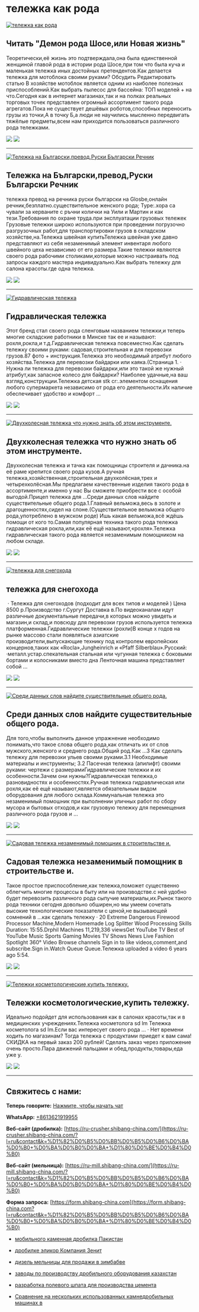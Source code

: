 # тележка как рода

<a href="https://swt.shibang-china.com/?l=ru&img&k=%D1%82%D0%B5%D0%BB%D0%B5%D0%B6%D0%BA%D0%B0+%D0%BA%D0%B0%D0%BA+%D1%80%D0%BE%D0%B4%D0%B0" target="_blank">![тележка как рода](http://static.shibang-china.com/all-800x300/257.jpg)</a>

## Читать &quot;Демон рода Шосе,или Новая жизнь&quot;
Теоретически,её жизнь это подтверждала,она была единственной женщиной главой рода в истории рода Шосе,при том что была куча и маленькая тележка иных достойных претендентов.Как делается тележка для мотоблока своими руками? Обсудить Редактировать статью В хозяйстве мотоблок является одним из наиболее полезных приспособлений.Как выбрать пылесос для бассейна: ТОП моделей + на что.Сегодня как в интернет магазинах,так и на полках реальных торговых точек представлен огромный ассортимент такого рода агрегатов.Пока не существует дешёвых роботов,способных переносить грузы из точки,А в точку Б,а люди не научились мысленно передвигать тяжёлые предметы,всем нам приходится пользоваться различного рода тележками.


<a href="https://whatsapp.shibangsoft.com/WhatsApp.php" target="_blank" title="WhatsApp">![](http://static.shibang-china.com/icon/whatsapp.png)</a> <a href="https://swt.shibang-china.com/?l=ru&icon&k=%D1%82%D0%B5%D0%BB%D0%B5%D0%B6%D0%BA%D0%B0+%D0%BA%D0%B0%D0%BA+%D1%80%D0%BE%D0%B4%D0%B0" target="_blank">![](http://static.shibang-china.com/icon/chat-ru.png)</a>

---

<a href="https://swt.shibang-china.com/?l=ru&img&k=%D1%82%D0%B5%D0%BB%D0%B5%D0%B6%D0%BA%D0%B0+%D0%BA%D0%B0%D0%BA+%D1%80%D0%BE%D0%B4%D0%B0" target="_blank">![Тележка на Български,превод,Руски Български Речник](http://static.shibang-china.com/all-800x300/1133.jpg)</a>

## Тележка на Български,превод,Руски Български Речник
тележка превод на речника руски български на Glosbe,онлайн речник,безплатно.существительное женского рода; Type:.хора са чували за керваните с ръчни колички на Уили и Мартин и как тези.Требования по охране труда.при эксплуатации грузовых тележек Грузовые тележки широко используются при проведении погрузочно разгрузочных работ,для транспортировки грузов в складском хозяйстве,на.Тележка швейная купитьТележка швейная уже давно представляют из себя незаменимый элемент инвентаря любого швейного цеха независимо от его размера.Такие тележки являются своего рода рабочими столиками,которые можно настраивать под запросы каждого мастера индивидуально.Как выбрать тележку для салона красоты.где одна тележка.


<a href="https://whatsapp.shibangsoft.com/WhatsApp.php" target="_blank" title="WhatsApp">![](http://static.shibang-china.com/icon/whatsapp.png)</a> <a href="https://swt.shibang-china.com/?l=ru&icon&k=%D1%82%D0%B5%D0%BB%D0%B5%D0%B6%D0%BA%D0%B0+%D0%BA%D0%B0%D0%BA+%D1%80%D0%BE%D0%B4%D0%B0" target="_blank">![](http://static.shibang-china.com/icon/chat-ru.png)</a>

---

<a href="https://swt.shibang-china.com/?l=ru&img&k=%D1%82%D0%B5%D0%BB%D0%B5%D0%B6%D0%BA%D0%B0+%D0%BA%D0%B0%D0%BA+%D1%80%D0%BE%D0%B4%D0%B0" target="_blank">![Гидравлическая тележка](http://static.shibang-china.com/all-800x300/1507.jpg)</a>

## Гидравлическая тележка
Этот бренд стал своего рода сленговым названием тележки,и теперь многие складские работники в Минске так ее и называют: рохля,рокла,и т.д.Гидравлическая тележка повсеместно.Как сделать тележку своими руками: садовая,строительная и для перевозки грузов.87 фото + инструкция.Тележка это необходимый атрибут любого хозяйства.Тележка для перевозки байдарки или каяка.(Страница 1.&nbsp;&#0183;&#32;Нужна ли тележка для перевозки байдарки,или это такой же нужный атрибут,как запасное колесо для байдарки? Наиболее удачные,на ваш взгляд,конструкции.Тележка детская stk cr:.элементом оснащения любого супермаркета независимо от рода его деятельности.Их наличие обеспечивает удобство и комфорт …


<a href="https://whatsapp.shibangsoft.com/WhatsApp.php" target="_blank" title="WhatsApp">![](http://static.shibang-china.com/icon/whatsapp.png)</a> <a href="https://swt.shibang-china.com/?l=ru&icon&k=%D1%82%D0%B5%D0%BB%D0%B5%D0%B6%D0%BA%D0%B0+%D0%BA%D0%B0%D0%BA+%D1%80%D0%BE%D0%B4%D0%B0" target="_blank">![](http://static.shibang-china.com/icon/chat-ru.png)</a>

---

<a href="https://swt.shibang-china.com/?l=ru&img&k=%D1%82%D0%B5%D0%BB%D0%B5%D0%B6%D0%BA%D0%B0+%D0%BA%D0%B0%D0%BA+%D1%80%D0%BE%D0%B4%D0%B0" target="_blank">![Двухколесная тележка что нужно знать об этом инструменте.](http://static.shibang-china.com/all-800x300/676.jpg)</a>

## Двухколесная тележка что нужно знать об этом инструменте.
Двухколесная тележка и тачка как помощницы строителя и дачника.на её раме крепится своего рода кузов.А ручная тележка,хозяйственная,строительная двухколёсная,трех и четырехколёсная.Мы предлагаем качественные изделия такого рода в ассортименте,и именно у нас Вы сможете приобрести все с особой выгодой.Прицеп тележка для …Среди данных слов найдите существительные общего рода.1.Главный вельможа,весь в золоте и драгоценностях,сидел на слоне.(Существительное вельможа общего рода,употреблено в мужском роде) Ишь какая вельможа,всё ждёшь помощи от кого то.Самая популярная техника такого рода тележка гидравлическая рокла,или,как её ещё называют,&#171;рохля&#187;.Тележка гидравлическая такого рода является незаменимым помощником на любом складе.


<a href="https://whatsapp.shibangsoft.com/WhatsApp.php" target="_blank" title="WhatsApp">![](http://static.shibang-china.com/icon/whatsapp.png)</a> <a href="https://swt.shibang-china.com/?l=ru&icon&k=%D1%82%D0%B5%D0%BB%D0%B5%D0%B6%D0%BA%D0%B0+%D0%BA%D0%B0%D0%BA+%D1%80%D0%BE%D0%B4%D0%B0" target="_blank">![](http://static.shibang-china.com/icon/chat-ru.png)</a>

---

<a href="https://swt.shibang-china.com/?l=ru&img&k=%D1%82%D0%B5%D0%BB%D0%B5%D0%B6%D0%BA%D0%B0+%D0%BA%D0%B0%D0%BA+%D1%80%D0%BE%D0%B4%D0%B0" target="_blank">![тележка для снегохода](http://static.shibang-china.com/all-800x300/90.jpg)</a>

## тележка для снегохода
&nbsp;&#0183;&#32;Тележка для снегоходов (подходит для всех типов и моделей ) Цена 8500 р.Производство г.Сургут Доставка в.По видеоканалам идут различные документальные передачи,в которых можно увидеть и магазин,и склад,и повсюду для перевозки грузов используется тележка платформенная.Гидравлические тележки (рохли)В конце х годов на рынке массово стали появляться азиатские производители,выпускающие технику под контролем европейских концернов,таких как &#171;Rocla&#187;,Jungheinrich и &#171;Pfaff Silberblau&#187;.Русский: &#183;металл.устар.спекательная стальная или чугунная тележка с боковыми бортами и колосниками вместо дна Ленточная машина представляет собой …


<a href="https://whatsapp.shibangsoft.com/WhatsApp.php" target="_blank" title="WhatsApp">![](http://static.shibang-china.com/icon/whatsapp.png)</a> <a href="https://swt.shibang-china.com/?l=ru&icon&k=%D1%82%D0%B5%D0%BB%D0%B5%D0%B6%D0%BA%D0%B0+%D0%BA%D0%B0%D0%BA+%D1%80%D0%BE%D0%B4%D0%B0" target="_blank">![](http://static.shibang-china.com/icon/chat-ru.png)</a>

---

<a href="https://swt.shibang-china.com/?l=ru&img&k=%D1%82%D0%B5%D0%BB%D0%B5%D0%B6%D0%BA%D0%B0+%D0%BA%D0%B0%D0%BA+%D1%80%D0%BE%D0%B4%D0%B0" target="_blank">![Среди данных слов найдите существительные общего рода.](http://static.shibang-china.com/all-800x300/70.jpg)</a>

## Среди данных слов найдите существительные общего рода.
Для того,чтобы выполнить данное упражнение необходимо понимать,что такое слова общего рода,как отличать их от слов мужского,женского и среднего рода.Общий род.Как …3 Как сделать тележку для перевозки ульев своими руками.3.1 Необходимые материалы и инструменты; 3.2 Пасечная тележка (апилифт) своими руками: чертежи с размерамиГидравлические тележки и их особенности.Зачем они нужны?Гидравлическая тележка,о разновидностях и особенностях.Ручная тележка гидравлическая или рохля,как её ещё называют,является обязательным видом оборудования для любого склада.Коммунальная тележка это незаменимый помошник при выполнении уличных работ по сбору мусора и бытовых отходов,и как грузовую тележку для перемещения различного рода грузов и …


<a href="https://whatsapp.shibangsoft.com/WhatsApp.php" target="_blank" title="WhatsApp">![](http://static.shibang-china.com/icon/whatsapp.png)</a> <a href="https://swt.shibang-china.com/?l=ru&icon&k=%D1%82%D0%B5%D0%BB%D0%B5%D0%B6%D0%BA%D0%B0+%D0%BA%D0%B0%D0%BA+%D1%80%D0%BE%D0%B4%D0%B0" target="_blank">![](http://static.shibang-china.com/icon/chat-ru.png)</a>

---

<a href="https://swt.shibang-china.com/?l=ru&img&k=%D1%82%D0%B5%D0%BB%D0%B5%D0%B6%D0%BA%D0%B0+%D0%BA%D0%B0%D0%BA+%D1%80%D0%BE%D0%B4%D0%B0" target="_blank">![Садовая тележка незаменимый помощник в строительстве и.](http://static.shibang-china.com/all-800x300/1329.jpg)</a>

## Садовая тележка незаменимый помощник в строительстве и.
Такое простое приспособление,как тележка,поможет существенно облегчить многие процессы в быту или на производстве.с ней удобно будет перевозить различного рода сыпучие материалы,их.Рынок такого рода техники сегодня довольно обширен,но мы умеем сочетать высокие технологические показатели с ценой,не вызывающей сомнений в …как сделать тележку&nbsp;&#0183;&#32;20 Extreme Dangerous Firewood Processor Machine,Modern Homemade Log Splitter Wood Processing Skills Duration: 15:55.Drphil Machines 11,219,336 viewsGet YouTube TV Best of YouTube Music Sports Gaming Movies TV Shows News Live Fashion Spotlight 360&#176; Video Browse channels Sign in to like videos,comment,and subscribe.Sign in.Watch Queue Queue.Тележка uploaded a video 6 years ago 5:54.


<a href="https://whatsapp.shibangsoft.com/WhatsApp.php" target="_blank" title="WhatsApp">![](http://static.shibang-china.com/icon/whatsapp.png)</a> <a href="https://swt.shibang-china.com/?l=ru&icon&k=%D1%82%D0%B5%D0%BB%D0%B5%D0%B6%D0%BA%D0%B0+%D0%BA%D0%B0%D0%BA+%D1%80%D0%BE%D0%B4%D0%B0" target="_blank">![](http://static.shibang-china.com/icon/chat-ru.png)</a>

---

<a href="https://swt.shibang-china.com/?l=ru&img&k=%D1%82%D0%B5%D0%BB%D0%B5%D0%B6%D0%BA%D0%B0+%D0%BA%D0%B0%D0%BA+%D1%80%D0%BE%D0%B4%D0%B0" target="_blank">![Тележки косметологические,купить тележку.](http://static.shibang-china.com/all-800x300/131.jpg)</a>

## Тележки косметологические,купить тележку.
Идеально подойдет для использования как в салонах красоты,так и в медицинских учреждениях.Тележка косметолога sd lm Тележка косметолога sd lm.Если вас интересует своего рода …&nbsp;&#0183;&#32;Нет времени ходить по магазинам? Тогда тележка с продуктами приедет к вам сама! СКИДКА на первый заказ 200 рублей! Сделать заказ через приложение очень просто.Пара движений пальцами и обед,продукты,товары,еда уже у.

<a href="https://whatsapp.shibangsoft.com/WhatsApp.php" target="_blank" title="WhatsApp">![](http://static.shibang-china.com/icon/whatsapp.png)</a> <a href="https://swt.shibang-china.com/?l=ru&icon&k=%D1%82%D0%B5%D0%BB%D0%B5%D0%B6%D0%BA%D0%B0+%D0%BA%D0%B0%D0%BA+%D1%80%D0%BE%D0%B4%D0%B0" target="_blank">![](http://static.shibang-china.com/icon/chat-ru.png)</a>

---
## Свяжитесь с нами:

**Теперь говорите:** [Нажмите, чтобы начать чат](https://swt.shibang-china.com?l=ru&contact&k=%D1%82%D0%B5%D0%BB%D0%B5%D0%B6%D0%BA%D0%B0+%D0%BA%D0%B0%D0%BA+%D1%80%D0%BE%D0%B4%D0%B0)

**WhatsApp:**  [+8613621919955](https://whatsapp.shibangsoft.com/WhatsApp.php)

**Веб-сайт (дробилка):** [https://ru-crusher.shibang-china.com/](https://ru-crusher.shibang-china.com/?l=ru&contact&k=%D1%82%D0%B5%D0%BB%D0%B5%D0%B6%D0%BA%D0%B0+%D0%BA%D0%B0%D0%BA+%D1%80%D0%BE%D0%B4%D0%B0)

**Веб-сайт (мельница):** [https://ru-mill.shibang-china.com/](https://ru-mill.shibang-china.com/?l=ru&contact&k=%D1%82%D0%B5%D0%BB%D0%B5%D0%B6%D0%BA%D0%B0+%D0%BA%D0%B0%D0%BA+%D1%80%D0%BE%D0%B4%D0%B0)

**Форма запроса:** [https://form.shibang-china.com](https://form.shibang-china.com?l=ru&contact&k=%D1%82%D0%B5%D0%BB%D0%B5%D0%B6%D0%BA%D0%B0+%D0%BA%D0%B0%D0%BA+%D1%80%D0%BE%D0%B4%D0%B0)

* [мобильного каменная дробилка Пакистан](../113/%D0%BC%D0%BE%D0%B1%D0%B8%D0%BB%D1%8C%D0%BD%D0%BE%D0%B3%D0%BE%20%D0%BA%D0%B0%D0%BC%D0%B5%D0%BD%D0%BD%D0%B0%D1%8F%20%D0%B4%D1%80%D0%BE%D0%B1%D0%B8%D0%BB%D0%BA%D0%B0%20%D0%9F%D0%B0%D0%BA%D0%B8%D1%81%D1%82%D0%B0%D0%BD.md)

* [дробилке эликор Компания Зенит](../112/%D0%B4%D1%80%D0%BE%D0%B1%D0%B8%D0%BB%D0%BA%D0%B5%20%D1%8D%D0%BB%D0%B8%D0%BA%D0%BE%D1%80%20%D0%9A%D0%BE%D0%BC%D0%BF%D0%B0%D0%BD%D0%B8%D1%8F%20%D0%97%D0%B5%D0%BD%D0%B8%D1%82.md)

* [дизель мельницы для продажи в зимбабве](../107/%D0%B4%D0%B8%D0%B7%D0%B5%D0%BB%D1%8C%20%D0%BC%D0%B5%D0%BB%D1%8C%D0%BD%D0%B8%D1%86%D1%8B%20%D0%B4%D0%BB%D1%8F%20%D0%BF%D1%80%D0%BE%D0%B4%D0%B0%D0%B6%D0%B8%20%D0%B2%20%D0%B7%D0%B8%D0%BC%D0%B1%D0%B0%D0%B1%D0%B2%D0%B5.md)

* [заводы по производству дробильного оборудования казахстан](../111/%D0%B7%D0%B0%D0%B2%D0%BE%D0%B4%D1%8B%20%D0%BF%D0%BE%20%D0%BF%D1%80%D0%BE%D0%B8%D0%B7%D0%B2%D0%BE%D0%B4%D1%81%D1%82%D0%B2%D1%83%20%D0%B4%D1%80%D0%BE%D0%B1%D0%B8%D0%BB%D1%8C%D0%BD%D0%BE%D0%B3%D0%BE%20%D0%BE%D0%B1%D0%BE%D1%80%D1%83%D0%B4%D0%BE%D0%B2%D0%B0%D0%BD%D0%B8%D1%8F%20%D0%BA%D0%B0%D0%B7%D0%B0%D1%85%D1%81%D1%82%D0%B0%D0%BD.md)

* [разработка полевого шпата для производства цемента](../115/%D1%80%D0%B0%D0%B7%D1%80%D0%B0%D0%B1%D0%BE%D1%82%D0%BA%D0%B0%20%D0%BF%D0%BE%D0%BB%D0%B5%D0%B2%D0%BE%D0%B3%D0%BE%20%D1%88%D0%BF%D0%B0%D1%82%D0%B0%20%D0%B4%D0%BB%D1%8F%20%D0%BF%D1%80%D0%BE%D0%B8%D0%B7%D0%B2%D0%BE%D0%B4%D1%81%D1%82%D0%B2%D0%B0%20%D1%86%D0%B5%D0%BC%D0%B5%D0%BD%D1%82%D0%B0.md)

* [Сравнение на нескольких использованных камнедробильных машинах в](../117/%D0%A1%D1%80%D0%B0%D0%B2%D0%BD%D0%B5%D0%BD%D0%B8%D0%B5%20%D0%BD%D0%B0%20%D0%BD%D0%B5%D1%81%D0%BA%D0%BE%D0%BB%D1%8C%D0%BA%D0%B8%D1%85%20%D0%B8%D1%81%D0%BF%D0%BE%D0%BB%D1%8C%D0%B7%D0%BE%D0%B2%D0%B0%D0%BD%D0%BD%D1%8B%D1%85%20%D0%BA%D0%B0%D0%BC%D0%BD%D0%B5%D0%B4%D1%80%D0%BE%D0%B1%D0%B8%D0%BB%D1%8C%D0%BD%D1%8B%D1%85%20%D0%BC%D0%B0%D1%88%D0%B8%D0%BD%D0%B0%D1%85%20%D0%B2.md)